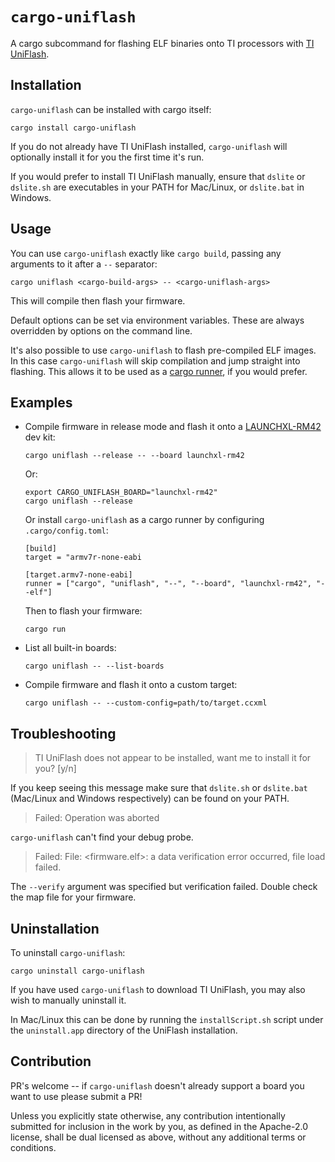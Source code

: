 # `cargo-uniflash`

A cargo subcommand for flashing ELF binaries onto TI processors with [TI UniFlash].

[TI UniFlash]: https://www.ti.com/tool/UNIFLASH

## Installation

`cargo-uniflash` can be installed with cargo itself:

```
cargo install cargo-uniflash
```

If you do not already have TI UniFlash installed, `cargo-uniflash` will
optionally install it for you the first time it's run.

If you would prefer to install TI UniFlash manually, ensure that `dslite` or
`dslite.sh` are executables in your PATH for Mac/Linux, or `dslite.bat` in
Windows.

## Usage

You can use `cargo-uniflash` exactly like `cargo build`, passing any arguments
to it after a `--` separator:

```
cargo uniflash <cargo-build-args> -- <cargo-uniflash-args>
```

This will compile then flash your firmware.

Default options can be set via environment variables. These are always overridden
by options on the command line.

It's also possible to use `cargo-uniflash` to flash pre-compiled ELF images. In
this case `cargo-uniflash` will skip compilation and jump straight into flashing.
This allows it to be used as a [cargo runner], if you would prefer.

[cargo runner]: https://doc.rust-lang.org/cargo/reference/config.html#targettriplerunner

## Examples

* Compile firmware in release mode and flash it onto a [LAUNCHXL-RM42] dev kit:

  ```
  cargo uniflash --release -- --board launchxl-rm42
  ```

  Or:

  ```
  export CARGO_UNIFLASH_BOARD="launchxl-rm42"
  cargo uniflash --release
  ```

  Or install `cargo-uniflash` as a cargo runner by configuring `.cargo/config.toml`:

  ```
  [build]
  target = "armv7r-none-eabi

  [target.armv7-none-eabi]
  runner = ["cargo", "uniflash", "--", "--board", "launchxl-rm42", "--elf"]
  ```

  Then to flash your firmware:

  ```
  cargo run
  ```

* List all built-in boards:

  ```
  cargo uniflash -- --list-boards
  ```

* Compile firmware and flash it onto a custom target:

  ```
  cargo uniflash -- --custom-config=path/to/target.ccxml
  ```

[LAUNCHXL-RM42]: https://www.ti.com/tool/LAUNCHXL-RM42

## Troubleshooting

> TI UniFlash does not appear to be installed, want me to install it for you? [y/n]

If you keep seeing this message make sure that `dslite.sh` or `dslite.bat` (Mac/Linux and Windows
respectively) can be found on your PATH.

> Failed: Operation was aborted

`cargo-uniflash` can't find your debug probe.

> Failed: File: <firmware.elf>: a data verification error occurred, file load failed.

The `--verify` argument was specified but verification failed. Double check the map file for your
firmware.

## Uninstallation

To uninstall `cargo-uniflash`:

```
cargo uninstall cargo-uniflash
```

If you have used `cargo-uniflash` to download TI UniFlash, you may also wish
to manually uninstall it.

In Mac/Linux this can be done by running the `installScript.sh` script under the
`uninstall.app` directory of the UniFlash installation.

## Contribution

PR's welcome -- if `cargo-uniflash` doesn't already support a board you want to
use please submit a PR!

Unless you explicitly state otherwise, any contribution intentionally submitted
for inclusion in the work by you, as defined in the Apache-2.0 license, shall
be dual licensed as above, without any additional terms or conditions.
